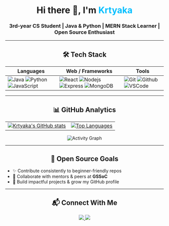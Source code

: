 <h1 align="center">Hi there 👋, I'm <span style="color:#00bfff">Krtyaka</span></h1>
<h3 align="center">3rd-year CS Student | Java & Python | MERN Stack Learner | Open Source Enthusiast</h3>

---

<h2 align="center"> 🛠️ Tech Stack </h2>
<div align="center">

| Languages | Web / Frameworks | Tools |
|-----------|------------------|-------|
| ![Java](https://skillicons.dev/icons?i=java) ![Python](https://skillicons.dev/icons?i=python) ![JavaScript](https://skillicons.dev/icons?i=javascript) | ![React](https://skillicons.dev/icons?i=react) ![Nodejs](https://skillicons.dev/icons?i=nodejs) ![Express](https://skillicons.dev/icons?i=express) ![MongoDB](https://skillicons.dev/icons?i=mongodb) | ![Git](https://skillicons.dev/icons?i=git) ![Github](https://skillicons.dev/icons?i=github) ![VSCode](https://skillicons.dev/icons?i=vscode) |

</div>

---

<h2 align="center">📊 GitHub Analytics</h2>

<table align="center">
<tr>
<td>
  <a href="http://www.github.com/Krtyaka">
    <img src="https://github-readme-stats.vercel.app/api?username=Krtyaka&show_icons=true&count_private=true&title_color=00bfff&text_color=ffffff&icon_color=00bfff&bg_color=000000&hide_border=true" alt="Krtyaka's GitHub stats" />
  </a>
</td>
<td>
  <a href="http://www.github.com/Krtyaka">
    <img src="https://github-readme-stats.vercel.app/api/top-langs/?username=Krtyaka&langs_count=8&layout=compact&title_color=00bfff&text_color=ffffff&icon_color=00bfff&bg_color=000000&hide_border=true" alt="Top Languages" />
  </a>
</td>
</tr>
</table>

<p align="center">
  <img src="https://github-readme-activity-graph.vercel.app/graph?username=Krtyaka&bg_color=000000&color=ffffff&line=00bfff&point=00bfff&area=true&hide_border=true" alt="Activity Graph" />
</p>


---

<h2 align="center"> 🌟 Open Source Goals </h2>
<ul align="left">
  <li>✨ Contribute consistently to beginner-friendly repos</li>
  <li>🤝 Collaborate with mentors & peers at <b>GSSoC</b></li>
  <li>🚀 Build impactful projects & grow my GitHub profile</li>
</ul>

---

<h2 align="center"> 📬 Connect With Me </h2>
<p align="center">
  <a href="http://www.linkedin.com/in/krtyaka-ahuja-04498a31a">
    <img src="https://img.shields.io/badge/LinkedIn-0A66C2?style=for-the-badge&logo=linkedin&logoColor=white"/>
  </a>
  <a href="mailto:krtyaka.ahuja@gmail.com">
    <img src="https://img.shields.io/badge/Email-D14836?style=for-the-badge&logo=gmail&logoColor=white"/>
  </a>
</p>
